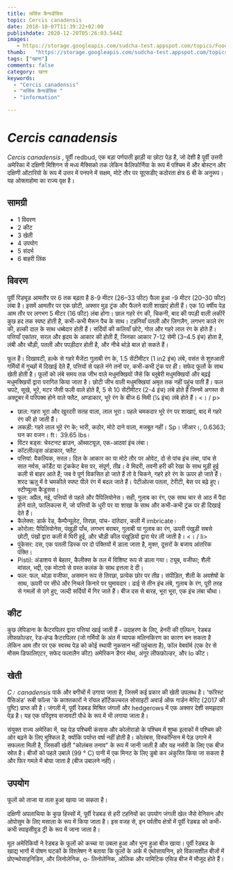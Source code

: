 ```yaml
---
title: सर्सिस कैनाडेंसिस 
topic: Cercis canadensis
date: 2018-10-07T11:39:22+02:00
publishdate: 2020-12-20T05:26:03.544Z
images: 
   - https://storage.googleapis.com/sudcha-test.appspot.com/topics/Food/cercis_canadensis/1.jpeg
thumb:   "https://storage.googleapis.com/sudcha-test.appspot.com/topics/Food/cercis_canadensis/thumb.jpeg"
tags: ["खाना"]
comments: false
category: खाना
keywords: 
  - "Cercis canadensis"
  - "सर्सिस कैनाडेंसिस "
  - "information"

---
```

<h1> <i> Cercis canadensis </i> </h1> <p> </p> <p> <i> Cercis canadensis </i>, पूर्वी redbud, एक बड़ा पर्णपाती झाड़ी या छोटा पेड़ है, जो देशी है पूर्वी उत्तरी अमेरिका में दक्षिणी मिशिगन से मध्य मैक्सिको तक लेकिन कैलिफोर्निया के रूप में पश्चिम में और बोस्टन और दक्षिणी ओंटारियो के रूप में उत्तर में पनपने में सक्षम, मोटे तौर पर यूएसडीए कठोरता क्षेत्र 6 बी के अनुरूप। यह ओक्लाहोमा का राज्य वृक्ष है। </p> <h2> सामग्री </h2> <ul> <li> 1 विवरण </li> <li> 2 कीट </li> <li> 3 खेती </li> <li> 4 उपयोग </li> <li> 5 संदर्भ </li> <li> 6 बाहरी लिंक </li> </ul> <h2> विवरण </h2> <p> पूर्वी रिड्यूड आमतौर पर 6 तक बढ़ता है 8-9 मीटर (26–33 फीट) फैला हुआ -9 मीटर (20–30 फीट) लंबा है। इसमें आमतौर पर एक छोटी, अक्सर मुड़ ट्रंक और फैलने वाली शाखाएं होती हैं। एक 10 वर्षीय पेड़ आम तौर पर लगभग 5 मीटर (16 फीट) लंबा होगा। छाल गहरे रंग की, चिकनी, बाद की पपड़ी वाली लकीरें कुछ हद तक स्पष्ट होती है, कभी-कभी मैरून पैच के साथ। टहनियाँ पतली और ज़िगज़ैग, लगभग काले रंग की, हल्की दाल के साथ धब्बेदार होती हैं। सर्दियों की कलियाँ छोटे, गोल और गहरे लाल रंग के होते हैं। पत्तियाँ एकांतर, सरल और हृदय के आकार की होती हैं, जिनका आकार 7-12 सेमी (3–4.5 इंच) होता है, लंबी और चौड़ी, पतली और पपड़ीदार होती है, और नीचे थोड़े बाल हो सकते हैं। </p> <p> फूल हैं। दिखावटी, हल्के से गहरे मैजेंटा गुलाबी रंग के, 1.5 सेंटीमीटर (1 in2 इंच) लंबे, वसंत से शुरुआती गर्मियों में गुच्छों में दिखाई देते हैं, पत्तियों से पहले नंगे तनों पर, कभी-कभी ट्रंक पर ही। सफेद फूलों के साथ खेती होती है। फूलों को लंबे समय तक जीभ वाले मधुमक्खियों जैसे कि ब्लूबेरी मधुमक्खियों और बढ़ई मधुमक्खियों द्वारा परागित किया जाता है। छोटी जीभ वाली मधुमक्खियां अमृत तक नहीं पहुंच पाती हैं। फल चपटे, सूखे, भूरे, मटर जैसी फली वाले होते हैं, 5 से 10 सेंटीमीटर (2-4 इंच) लंबे होते हैं जिनमें अगस्त से अक्टूबर में परिपक्व होने वाले फ्लैट, अण्डाकार, भूरे रंग के बीज 6 मिमी (1⁄4 इंच) लंबे होते हैं। <। / p> <ul> <li> छाल: गहरा भूरा और खुरदरी सतह वाला, लाल भूरा। पहले चमकदार भूरे रंग पर शाखाएं, बाद में गहरे रंग की हो जाती हैं। </li> <li> लकड़ी: गहरे लाल भूरे रंग के; भारी, कठोर, मोटे दाने वाला, मजबूत नहीं। Sp। जीआर।, 0.6363; घन का वजन। ft। 39.65 lbs। </li> <li> विंटर बड्स: चेस्टनट ब्राउन, ऑब्सट्यूज़, एक-आठवां इंच लंबा। </li> <li> कॉटलील्ड्स अंडाकार, फ्लैट </li> <li> पत्तियां: वैकल्पिक, सरल। दिल के आकार का या मोटे तौर पर ओवेट, दो से पांच इंच लंबा, पांच से सात नर्वस, कॉर्डेट या ट्रंककेट बेस पर, संपूर्ण, तीव्र। वे मिदरी, तवनी हरी की रेखा के साथ मुड़ी हुई कली से बाहर आते हैं; जब वे पूर्ण विकसित हो जाते हैं तो वे चिकने, गहरे हरे रंग के ऊपर हो जाते हैं। शरद ऋतु में वे चमकीले स्पष्ट पीले रंग में बदल जाते हैं। पेटीओल्स पतला, टेरीटी, बेस पर बढ़े हुए। स्टीप्यूल्स कैडूसस। </li> <li> फूल: अप्रैल, मई, पत्तियों से पहले और पैपिलियोनेस। सही, गुलाब का रंग, एक साथ चार से आठ में पैदा होने वाले, फालिकल्स में, जो पत्तियों के धुरी पर या शाखा के साथ और कभी-कभी ट्रंक पर ही दिखाई देते हैं। </li> <li> कैलेक्स: डार्क रेड, कैम्पैन्यूलेट, तिरछा, पांच- दांतेदार, कली में imbricate। </li> <li> कोरोला: पैपिलियोनेस, पंखुड़ी पाँच, लगभग बराबर, गुलाबी या गुलाब का रंग, ऊपरी पंखुड़ी सबसे छोटी, पंखों द्वारा कली में घिरी हुई, और चौड़ी कील पंखुड़ियों द्वारा घेर ली जाती है। <। / li> <li> पुंकेसर: दस, एक पतली डिस्क पर दो पंक्तियों में डाला जाता है, मुक्त, दूसरों के बजाय आंतरिक पंक्ति। </li> <li> Pistil: अंडाशय से बेहतर, कैलीक्स के तल में विशिष्ट रूप से डाला गया। ट्यूब, वजीफा; शैली मांसल, भद्दी, एक मोटापे से ग्रस्त कलंक के साथ इत्तला दे दी। </li> <li> फल: फल, थोड़ा वजीफा, असमान रूप से तिरछा, प्रत्येक छोर पर तीव्र। संपीड़ित, शैली के अवशेषों के साथ, ऊपरी पर सीधे और निचले किनारे पर घुमावदार। ढाई से तीन इंच लंबे, गुलाब के रंग, पूरी तरह से गमलों से उगे हुए, जल्दी सर्दियों में गिर जाते हैं। बीज दस से बारह, भूरा भूरा, एक इंच लंबा चौथा। </li> </ul> <h2> कीट </h2> <p> कुछ लेपिडाना के कैटरपिलर द्वारा पत्तियां खाई जाती हैं - उदाहरण के लिए, हेनरी की एल्फिन, रेडबड लीफफ़ोल्डर, रेड-हंप्ड कैटरपिलर (जो गर्मियों के अंत में व्यापक मलिनकिरण का कारण बन सकता है लेकिन आम तौर पर एक स्वस्थ पेड़ को कोई स्थायी नुकसान नहीं पहुंचाता है), फॉल वेबवॉर्म (एक देर से मौसम डिफालिएटर, सफेद फलालैन कीट) अमेरिकन डैगर मोथ, अंगूर लीफफ़ोल्डर, और Io कीट। </p> <h2> खेती </h2> <p> <i> C। canadensis </i> पार्क और बगीचों में उगाया जाता है, जिसमें कई प्रकार की खेती उपलब्ध है। 'फॉरेस्ट पैंसिअंड' रूबी फॉल्स 'के काश्तकारों ने रॉयल हॉर्टिकल्चरल सोसाइटी अवार्ड ऑफ गार्डन मेरिट (2017 की पुष्टि) प्राप्त की है। जंगली में, पूर्वी रेडबड मिश्रित जंगलों और hedgerows में एक अक्सर देशी समझदार पेड़ है। यह एक परिदृश्य सजावटी पौधे के रूप में भी लगाया जाता है। </p> <p> संयुक्त राज्य अमेरिका में, यह पेड़ पश्चिमी कंसास और कोलोराडो के पश्चिम में शुष्क इलाकों में पश्चिम की ओर बढ़ने के लिए मुश्किल है, क्योंकि पर्याप्त वर्षा नहीं होती है। कोलंबस, विस्कॉन्सिन में पेड़ उगाने में सफलता मिली है, जिसकी खेती "कोलंबस तनाव" के रूप में जानी जाती है और यह नर्सरी के लिए एक बीज स्रोत है। बीजों को पहले उबाले (99 ° C) पानी में एक मिनट के लिए डुबो कर अंकुरित किया जा सकता है और फिर गमले में बोया जाता है (बीज उबालने नहीं)। </p> <h2> उपयोग </h2> <p> फूलों को ताजा या तला हुआ खाया जा सकता है। </p> <p> दक्षिणी अपलाचिया के कुछ हिस्सों में, पूर्वी रेडबड से हरी टहनियों का उपयोग जंगली खेल जैसे वेनिसन और ओपोसुम के लिए मसाला के रूप में किया जाता है। इस वजह से, इन पर्वतीय क्षेत्रों में पूर्वी रेडबड को कभी-कभी स्पाइसीवुड ट्री के रूप में जाना जाता है। </p> <p> मूल अमेरिकियों ने रेडबड के फूलों को कच्चा या उबला हुआ और भुना हुआ बीज खाया। पूर्वी रेडबड के खाद्य भागों में पोषण घटकों के विश्लेषण ने बताया कि फूलों के अर्क में एंथोसायनिन, हरे विकासशील बीजों में प्रोएन्थोसाइनिडिन, और लिनोलेनिक, α- लिनोलेनिक, ओलिक और पामिटिक एसिड बीज में मौजूद होते हैं। </p> 
